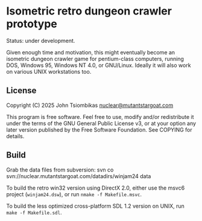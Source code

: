 Isometric retro dungeon crawler prototype
=========================================

Status: under development.

Given enough time and motivation, this might eventually become an isometric
dungeon crawler game for pentium-class computers, running DOS, Windows 95,
Windows NT 4.0, or GNU/Linux. Ideally it will also work on various UNIX
workstations too.

License
-------
Copyright (C) 2025 John Tsiombikas <nuclear@mutantstargoat.com>

This program is free software. Feel free to use, modify and/or redistribute it
under the terms of the GNU General Public License v3, or at your option any
later version published by the Free Software Foundation.
See COPYING for details.

Build
-----
Grab the data files from subversion:
    svn co svn://nuclear.mutantstargoat.com/datadirs/winjam24 data

To build the retro win32 version using DirectX 2.0, either use the msvc6
project (`winjam24.dsw`), or run `nmake -f Makefile.msvc`.

To build the less optimized cross-platform SDL 1.2 version on UNIX, run
`make -f Makefile.sdl`.
